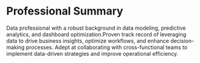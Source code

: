 # Professional Summary
Data professional with a robust background in data modeling, predictive analytics, and dashboard optimization.Proven track record of leveraging data to drive business insights, optimize workflows, and enhance decision-making processes. Adept at collaborating with cross-functional teams to implement data-driven strategies and improve operational efficiency. 
